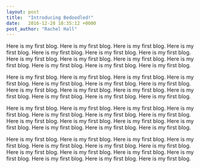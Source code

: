 ```yaml
---
layout: post
title:  "Introducing Bedoodled!"
date:   2016-12-28 18:35:12 +0000
post_author: "Rachel Hall"
---
```


Here is my first blog. Here is my first blog. Here is my first blog. Here is my first blog. Here is my first blog. Here is my first blog. Here is my first blog. Here is my first blog. Here is my first blog. Here is my first blog. Here is my first blog. Here is my first blog. Here is my first blog. Here is my first blog.

Here is my first blog. Here is my first blog. Here is my first blog. Here is my first blog. Here is my first blog. Here is my first blog. Here is my first blog. Here is my first blog. Here is my first blog. Here is my first blog. Here is my first blog. Here is my first blog. Here is my first blog. Here is my first blog.

Here is my first blog. Here is my first blog. Here is my first blog. Here is my first blog. Here is my first blog. Here is my first blog. Here is my first blog. Here is my first blog. Here is my first blog. Here is my first blog. Here is my first blog. Here is my first blog. Here is my first blog. Here is my first blog.

Here is my first blog. Here is my first blog. Here is my first blog. Here is my first blog. Here is my first blog. Here is my first blog. Here is my first blog. Here is my first blog. Here is my first blog. Here is my first blog. Here is my first blog. Here is my first blog. Here is my first blog. Here is my first blog.
